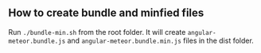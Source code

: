 ## How to create bundle and minfied files

Run `./bundle-min.sh` from the root folder.
It will create `angular-meteor.bundle.js` and `angular-meteor.bundle.min.js` files in the dist folder.

